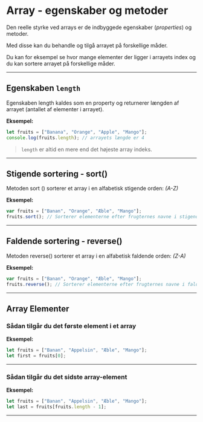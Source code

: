 # Array - egenskaber og metoder

Den reelle styrke ved arrays er de indbyggede egenskaber (*properties*) og metoder.

Med disse kan du behandle og tilgå arrayet på forskellige måder. 

Du kan for eksempel se hvor mange elementer der ligger i arrayets index og du kan sortere arrayet på forskellige måder.
___
## Egenskaben `length`

Egenskaben length kaldes som en property og returnerer længden af arrayet (antallet af elementer i arrayet).

**Eksempel:**
```js
let fruits = ["Banana", "Orange", "Apple", "Mango"];
console.log(fruits.length); // arrayets længde er 4
```
> `length` er altid en mere end det højeste array indeks.
___
## Stigende sortering - sort()
Metoden sort () sorterer et array i en  alfabetisk stigende orden: *(A-Z)*

**Eksempel:**
```js
var fruits = ["Banan", "Orange", "Æble", "Mango"];
fruits.sort(); // Sorterer elementerne efter frugternes navne i stigende orden
```
___
## Faldende sortering - reverse()
Metoden reverse() sorterer et array i en alfabetisk faldende orden: *(Z-A)*

**Eksempel:**
```js
var fruits = ["Banan", "Orange", "Æble", "Mango"];
fruits.reverse(); // Sorterer elementerne efter frugternes navne i faldende orden
```
___
## Array Elementer

### Sådan tilgår du det første element i et array

**Eksempel:**
```js
let fruits = ["Banan", "Appelsin", "Æble", "Mango"];
let first = fruits[0];
```
___
### Sådan tilgår du det sidste array-element

**Eksempel:**
```js
let fruits = ["Banan", "Appelsin", "Æble", "Mango"];
let last = fruits[fruits.length - 1];
```
___
